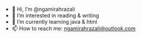 - 👋 Hi, I’m @ngamirahrazali
- 👀 I’m interested in reading & writing
- 🌱 I’m currently learning java & html
- 📫 How to reach me: ngamirahrazali@outlook.com

<!---
ngamirahrazali/ngamirahrazali is a ✨ special ✨ repository because its `README.md` (this file) appears on your GitHub profile.
You can click the Preview link to take a look at your changes.
--->
